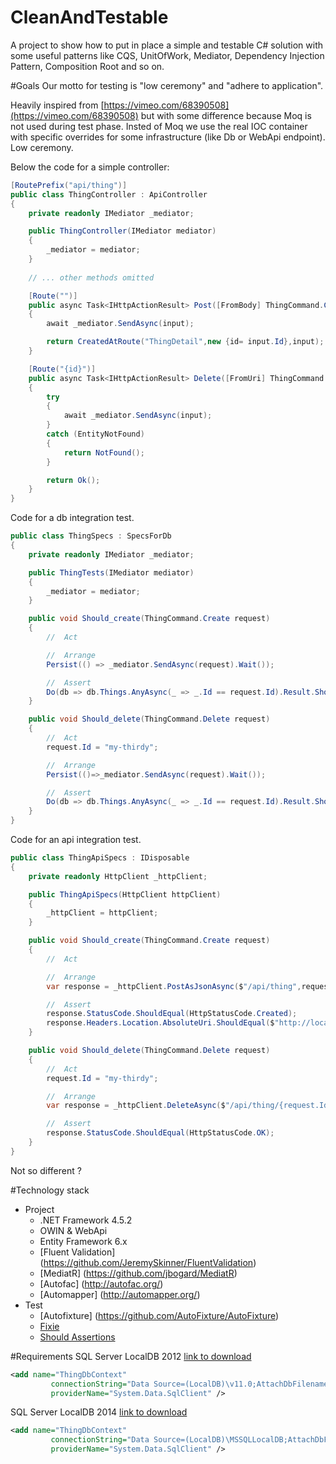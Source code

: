 # CleanAndTestable
A project to show how to put in place a simple and testable C# solution with some useful patterns like CQS, UnitOfWork, Mediator,  Dependency Injection Pattern, Composition Root and so on.

#Goals
Our motto for testing is "low ceremony" and "adhere to application".

Heavily inspired from [https://vimeo.com/68390508](https://vimeo.com/68390508) but with some difference because Moq is not used during test phase. Insted of Moq we use the real IOC container with specific overrides for some infrastructure (like Db or WebApi endpoint).
Low ceremony.

Below the code for a simple controller:

```c#
[RoutePrefix("api/thing")]
public class ThingController : ApiController
{
    private readonly IMediator _mediator;

    public ThingController(IMediator mediator)
    {
        _mediator = mediator;
    }
    
    // ... other methods omitted

    [Route("")]
    public async Task<IHttpActionResult> Post([FromBody] ThingCommand.Create input)
    {
        await _mediator.SendAsync(input);

        return CreatedAtRoute("ThingDetail",new {id= input.Id},input);
    }

    [Route("{id}")]
    public async Task<IHttpActionResult> Delete([FromUri] ThingCommand.Delete input)
    {
        try
        {
            await _mediator.SendAsync(input);
        }
        catch (EntityNotFound)
        {
            return NotFound();
        }

        return Ok();
    }
}
```

Code for a db integration test.

```c#
public class ThingSpecs : SpecsForDb
{
    private readonly IMediator _mediator;

    public ThingTests(IMediator mediator)
    {
        _mediator = mediator;
    }

    public void Should_create(ThingCommand.Create request)
    {
        //  Act

        //  Arrange
        Persist(() => _mediator.SendAsync(request).Wait());

        //  Assert
        Do(db => db.Things.AnyAsync(_ => _.Id == request.Id).Result.ShouldBeTrue());
    }

    public void Should_delete(ThingCommand.Delete request)
    {
        //  Act
        request.Id = "my-thirdy";

        //  Arrange
        Persist(()=>_mediator.SendAsync(request).Wait());

        //  Assert
        Do(db => db.Things.AnyAsync(_ => _.Id == request.Id).Result.ShouldBeFalse());
    }
}
```

Code for an api integration test.

```c#
public class ThingApiSpecs : IDisposable
{
    private readonly HttpClient _httpClient;

    public ThingApiSpecs(HttpClient httpClient)
    {
        _httpClient = httpClient;
    }

    public void Should_create(ThingCommand.Create request)
    {
        //  Act

        //  Arrange
        var response = _httpClient.PostAsJsonAsync($"/api/thing",request).Result;

        //  Assert
        response.StatusCode.ShouldEqual(HttpStatusCode.Created);
        response.Headers.Location.AbsoluteUri.ShouldEqual($"http://localhost/api/thing/{request.Id}");
    }

    public void Should_delete(ThingCommand.Delete request)
    {
        //  Act
        request.Id = "my-thirdy";

        //  Arrange
        var response = _httpClient.DeleteAsync($"/api/thing/{request.Id}").Result;

        //  Assert
        response.StatusCode.ShouldEqual(HttpStatusCode.OK);
    }
}
```
Not so different ?

#Technology stack
* Project
    * .NET Framework 4.5.2  
    * OWIN & WebApi
    * Entity Framework 6.x
    * [Fluent Validation] (https://github.com/JeremySkinner/FluentValidation)
    * [MediatR] (https://github.com/jbogard/MediatR)
    * [Autofac] (http://autofac.org/)
    * [Automapper] (http://automapper.org/)
* Test
    * [Autofixture] (https://github.com/AutoFixture/AutoFixture)
    * [Fixie](https://fixie.github.io/)
    * [Should Assertions](https://github.com/erichexter/Should)

#Requirements
SQL Server LocalDB 2012 [link to download](http://www.microsoft.com/en-us/download/details.aspx?id=29062)

```xml
<add name="ThingDbContext"
         connectionString="Data Source=(LocalDB)\v11.0;AttachDbFilename=|DataDirectory|\Thing.mdf;Integrated Security=True"
         providerName="System.Data.SqlClient" />
```
SQL Server LocalDB 2014  [link to download](https://www.microsoft.com/en-US/download/details.aspx?id=42299)

```xml
<add name="ThingDbContext"
         connectionString="Data Source=(LocalDB)\MSSQLLocalDB;AttachDbFilename=|DataDirectory|\Thing.mdf;Integrated Security=True"
         providerName="System.Data.SqlClient" />
```

